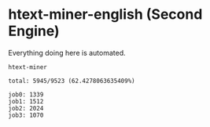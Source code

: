# htext-miner-english (Second Engine)

Everything doing here is automated.

```
htext-miner

total: 5945/9523 (62.4278063635409%)

job0: 1339
job1: 1512
job2: 2024
job3: 1070
```